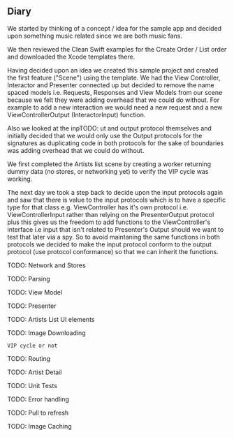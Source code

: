 
## Diary 

We started by thinking of a concept / idea for the sample app and decided upon something music related since we are both music fans.

We then reviewed the Clean Swift examples for the Create Order / List order and downloaded the Xcode templates there.

Having decided upon an idea we created this sample project and created the first feature ("Scene") using the template. We had the View Controller, Interactor and Presenter connected up but decided to remove the name spaced models i.e. Requests, Responses and View Models from our scene because we felt they were adding overhead that we could do without. For example to add a new interaction we would need a new request and a new ViewControllerOutput (InteractorInput) function.

Also we looked at the inpTODO: ut and output protocol themselves and initially decided that we would only use the Output protocols for the signatures as duplicating code in both protocols for the sake of boundaries was adding overhead that we could do without. 

We first completed the Artists list scene by creating a worker returning dummy data (no stores, or networking yet) to verify the VIP cycle was working. 

The next day we took a step back to decide upon the input protocols again and saw that there is value to the input protocols which is to have a specific type for that class e.g. ViewController has it's own protocol i.e. ViewControllerInput rather than relying on the PresenterOutput protocol plus this gives us the freedom to add functions to the ViewController's interface i.e input that isn't related to Presenter's Output should we want to test that later via a spy. So to avoid maintaning the same functions in both protocols we decided to make the input protocol conform to the output protocol (use protocol conformance) so that we can inherit the functions.

TODO: Network and Stores

TODO: Parsing

TODO: View Model

TODO: Presenter 

TODO: Artists List UI elements

TODO: Image Downloading

	VIP cycle or not
	
TODO: Routing 

TODO: Artist Detail
	
TODO: Unit Tests

TODO: Error handling 

TODO: Pull to refresh 

TODO: Image Caching 